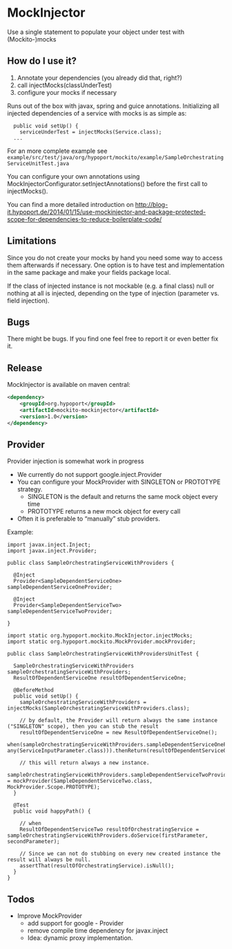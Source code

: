 MockInjector
============
Use a single statement to populate your object under test with (Mockito-)mocks

How do I use it?
----------------
1. Annotate your dependencies (you already did that, right?)
2. call injectMocks(classUnderTest)
3. configure your mocks if necessary

Runs out of the box with javax, spring and guice annotations. Initializing all injected dependencies of a service with
mocks is as simple as:

      public void setUp() {
        serviceUnderTest = injectMocks(Service.class);
      ...

For an more complete example see `example/src/test/java/org/hypoport/mockito/example/SampleOrchestratingServiceUnitTest.java`

You can configure your own annotations using MockInjectorConfigurator.setInjectAnnotations() before the first call to
injectMocks().

You can find a more detailed introduction on http://blog-it.hypoport.de/2014/01/15/use-mockinjector-and-package-protected-scope-for-dependencies-to-reduce-boilerplate-code/

Limitations
-----------
Since you do not create your mocks by hand you need some way to access them afterwards if necessary. One option is to have
test and implementation in the same package and make your fields package local.

If the class of injected instance is not mockable (e.g. a final class) null or nothing at all is injected, depending on the
type of injection (parameter vs. field injection).

Bugs
----
There might be bugs. If you find one feel free to report it or even better fix it.

Release
-------

MockInjector is available on maven central:

```xml
<dependency>
    <groupId>org.hypoport</groupId>
    <artifactId>mockito-mockinjector</artifactId>
    <version>1.0</version>
</dependency>
```


Provider
--------
Provider injection is somewhat work in progress

-   We currently do not support google.inject.Provider
-   You can configure your MockProvider with SINGLETON or PROTOTYPE strategy.
    - SINGLETON is the default and returns the same mock object every time
    - PROTOTYPE returns a new mock object for every call
-   Often it is preferable to “manually” stub providers.

Example:

    import javax.inject.Inject;
    import javax.inject.Provider;

    public class SampleOrchestratingServiceWithProviders {

      @Inject
      Provider<SampleDependentServiceOne> sampleDependentServiceOneProvider;

      @Inject
      Provider<SampleDependentServiceTwo> sampleDependentServiceTwoProvider;

    }

    import static org.hypoport.mockito.MockInjector.injectMocks;
    import static org.hypoport.mockito.MockProvider.mockProvider;

    public class SampleOrchestratingServiceWithProvidersUnitTest {

      SampleOrchestratingServiceWithProviders sampleOrchestratingServiceWithProviders;
      ResultOfDependentServiceOne resultOfDependentServiceOne;

      @BeforeMethod
      public void setUp() {
        sampleOrchestratingServiceWithProviders = injectMocks(SampleOrchestratingServiceWithProviders.class);

        // by default, the Provider will return always the same instance ("SINGLETON" scope), then you can stub the result
        resultOfDependentServiceOne = new ResultOfDependentServiceOne();
        when(sampleOrchestratingServiceWithProviders.sampleDependentServiceOneProvider.get().getResult(any(ServiceInputParameter.class), any(ServiceInputParameter.class))).thenReturn(resultOfDependentServiceOne);

        // this will return always a new instance.
        sampleOrchestratingServiceWithProviders.sampleDependentServiceTwoProvider = mockProvider(SampleDependentServiceTwo.class, MockProvider.Scope.PROTOTYPE);
      }

      @Test
      public void happyPath() {

        // when
        ResultOfDependentServiceTwo resultOfOrchestratingService = sampleOrchestratingServiceWithProviders.doService(firstParameter, secondParameter);

        // Since we can not do stubbing on every new created instance the result will always be null.
        assertThat(resultOfOrchestratingService).isNull();
      }
    }

Todos
-----
-   Improve MockProvider
    - add support for google - Provider
    - remove compile time dependency for javax.inject
    - Idea: dynamic proxy implementation.

